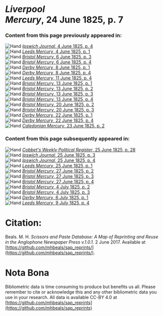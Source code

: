 # *Liverpool Mercury*, 24 June 1825, p. 7  
  
### Content from this page previously appeared in:  
![Hand](http://scissorsandpaste.net/wp-content/uploads/2017/06/smallhandpointer.png) [*Ipswich Journal*, 4 June 1825, p. 4](https://mhbeals.github.io/sap_html/Ipswich-Journal/Ipswich-Journal-4-June-1825-p-4)  
![Hand](http://scissorsandpaste.net/wp-content/uploads/2017/06/smallhandpointer.png) [*Leeds Mercury*, 4 June 1825, p. 1](https://mhbeals.github.io/sap_html/Leeds-Mercury/Leeds-Mercury-4-June-1825-p-1)  
![Hand](http://scissorsandpaste.net/wp-content/uploads/2017/06/smallhandpointer.png) [*Bristol Mercury*, 6 June 1825, p. 3](https://mhbeals.github.io/sap_html/Bristol-Mercury/Bristol-Mercury-6-June-1825-p-3)  
![Hand](http://scissorsandpaste.net/wp-content/uploads/2017/06/smallhandpointer.png) [*Bristol Mercury*, 6 June 1825, p. 4](https://mhbeals.github.io/sap_html/Bristol-Mercury/Bristol-Mercury-6-June-1825-p-4)  
![Hand](http://scissorsandpaste.net/wp-content/uploads/2017/06/smallhandpointer.png) [*Derby Mercury*, 8 June 1825, p. 1](https://mhbeals.github.io/sap_html/Derby-Mercury/Derby-Mercury-8-June-1825-p-1)  
![Hand](http://scissorsandpaste.net/wp-content/uploads/2017/06/smallhandpointer.png) [*Derby Mercury*, 8 June 1825, p. 4](https://mhbeals.github.io/sap_html/Derby-Mercury/Derby-Mercury-8-June-1825-p-4)  
![Hand](http://scissorsandpaste.net/wp-content/uploads/2017/06/smallhandpointer.png) [*Leeds Mercury*, 11 June 1825, p. 4](https://mhbeals.github.io/sap_html/Leeds-Mercury/Leeds-Mercury-11-June-1825-p-4)  
![Hand](http://scissorsandpaste.net/wp-content/uploads/2017/06/smallhandpointer.png) [*Bristol Mercury*, 13 June 1825, p. 1](https://mhbeals.github.io/sap_html/Bristol-Mercury/Bristol-Mercury-13-June-1825-p-1)  
![Hand](http://scissorsandpaste.net/wp-content/uploads/2017/06/smallhandpointer.png) [*Bristol Mercury*, 13 June 1825, p. 2](https://mhbeals.github.io/sap_html/Bristol-Mercury/Bristol-Mercury-13-June-1825-p-2)  
![Hand](http://scissorsandpaste.net/wp-content/uploads/2017/06/smallhandpointer.png) [*Bristol Mercury*, 13 June 1825, p. 3](https://mhbeals.github.io/sap_html/Bristol-Mercury/Bristol-Mercury-13-June-1825-p-3)  
![Hand](http://scissorsandpaste.net/wp-content/uploads/2017/06/smallhandpointer.png) [*Bristol Mercury*, 13 June 1825, p. 4](https://mhbeals.github.io/sap_html/Bristol-Mercury/Bristol-Mercury-13-June-1825-p-4)  
![Hand](http://scissorsandpaste.net/wp-content/uploads/2017/06/smallhandpointer.png) [*Bristol Mercury*, 20 June 1825, p. 2](https://mhbeals.github.io/sap_html/Bristol-Mercury/Bristol-Mercury-20-June-1825-p-2)  
![Hand](http://scissorsandpaste.net/wp-content/uploads/2017/06/smallhandpointer.png) [*Bristol Mercury*, 20 June 1825, p. 3](https://mhbeals.github.io/sap_html/Bristol-Mercury/Bristol-Mercury-20-June-1825-p-3)  
![Hand](http://scissorsandpaste.net/wp-content/uploads/2017/06/smallhandpointer.png) [*Derby Mercury*, 22 June 1825, p. 1](https://mhbeals.github.io/sap_html/Derby-Mercury/Derby-Mercury-22-June-1825-p-1)  
![Hand](http://scissorsandpaste.net/wp-content/uploads/2017/06/smallhandpointer.png) [*Derby Mercury*, 22 June 1825, p. 4](https://mhbeals.github.io/sap_html/Derby-Mercury/Derby-Mercury-22-June-1825-p-4)  
![Hand](http://scissorsandpaste.net/wp-content/uploads/2017/06/smallhandpointer.png) [*Caledonian Mercury*, 23 June 1825, p. 2](https://mhbeals.github.io/sap_html/Caledonian-Mercury/Caledonian-Mercury-23-June-1825-p-2)  
  
### Content from this page subsequently appeared in:  
![Hand](http://scissorsandpaste.net/wp-content/uploads/2017/06/smallhandpointer.png) [*Cobbet's Weekly Political Register*, 25 June 1825, p. 28](https://mhbeals.github.io/sap_html/Cobbet's-Weekly-Political-Register/Cobbet's-Weekly-Political-Register-25-June-1825-p-28)  
![Hand](http://scissorsandpaste.net/wp-content/uploads/2017/06/smallhandpointer.png) [*Ipswich Journal*, 25 June 1825, p. 3](https://mhbeals.github.io/sap_html/Ipswich-Journal/Ipswich-Journal-25-June-1825-p-3)  
![Hand](http://scissorsandpaste.net/wp-content/uploads/2017/06/smallhandpointer.png) [*Ipswich Journal*, 25 June 1825, p. 4](https://mhbeals.github.io/sap_html/Ipswich-Journal/Ipswich-Journal-25-June-1825-p-4)  
![Hand](http://scissorsandpaste.net/wp-content/uploads/2017/06/smallhandpointer.png) [*Leeds Mercury*, 25 June 1825, p. 1](https://mhbeals.github.io/sap_html/Leeds-Mercury/Leeds-Mercury-25-June-1825-p-1)  
![Hand](http://scissorsandpaste.net/wp-content/uploads/2017/06/smallhandpointer.png) [*Bristol Mercury*, 27 June 1825, p. 2](https://mhbeals.github.io/sap_html/Bristol-Mercury/Bristol-Mercury-27-June-1825-p-2)  
![Hand](http://scissorsandpaste.net/wp-content/uploads/2017/06/smallhandpointer.png) [*Bristol Mercury*, 27 June 1825, p. 3](https://mhbeals.github.io/sap_html/Bristol-Mercury/Bristol-Mercury-27-June-1825-p-3)  
![Hand](http://scissorsandpaste.net/wp-content/uploads/2017/06/smallhandpointer.png) [*Bristol Mercury*, 27 June 1825, p. 4](https://mhbeals.github.io/sap_html/Bristol-Mercury/Bristol-Mercury-27-June-1825-p-4)  
![Hand](http://scissorsandpaste.net/wp-content/uploads/2017/06/smallhandpointer.png) [*Bristol Mercury*, 4 July 1825, p. 2](https://mhbeals.github.io/sap_html/Bristol-Mercury/Bristol-Mercury-4-July-1825-p-2)  
![Hand](http://scissorsandpaste.net/wp-content/uploads/2017/06/smallhandpointer.png) [*Bristol Mercury*, 4 July 1825, p. 3](https://mhbeals.github.io/sap_html/Bristol-Mercury/Bristol-Mercury-4-July-1825-p-3)  
![Hand](http://scissorsandpaste.net/wp-content/uploads/2017/06/smallhandpointer.png) [*Derby Mercury*, 6 July 1825, p. 1](https://mhbeals.github.io/sap_html/Derby-Mercury/Derby-Mercury-6-July-1825-p-1)  
![Hand](http://scissorsandpaste.net/wp-content/uploads/2017/06/smallhandpointer.png) [*Leeds Mercury*, 9 July 1825, p. 4](https://mhbeals.github.io/sap_html/Leeds-Mercury/Leeds-Mercury-9-July-1825-p-4)  


# Citation: 

Beals. M. H. *Scissors and Paste Database: A Map of Reprinting and Reuse in the Anglophone Newspaper Press v.1.0.1.* 2 June 2017. Available at [https://github.com/mhbeals/sap_reprints/](https://github.com/mhbeals/sap_reprints/). 

# Nota Bona

Bibliometric data is time consuming to produce but benefits us all. Please remember to cite or acknowledge this and any other bibliometric data you use in your research. All data is available CC-BY 4.0 at [https://github.com/mhbeals/sap_reprints](https://github.com/mhbeals/sap_reprints)